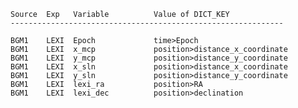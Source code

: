 
    Source  Exp   Variable          Value of DICT_KEY
    -------------------------------------------------------------

    BGM1    LEXI  Epoch             time>Epoch
    BGM1    LEXI  x_mcp             position>distance_x_coordinate
    BGM1    LEXI  y_mcp             position>distance_y_coordinate
    BGM1    LEXI  x_sln             position>distance_x_coordinate
    BGM1    LEXI  y_sln             position>distance_y_coordinate
    BGM1    LEXI  lexi_ra           position>RA
    BGM1    LEXI  lexi_dec          position>declination